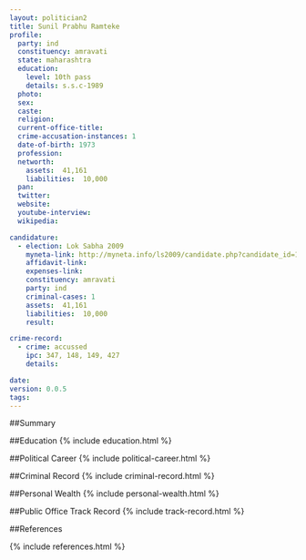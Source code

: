 ```yaml
---
layout: politician2
title: Sunil Prabhu Ramteke
profile: 
  party: ind
  constituency: amravati
  state: maharashtra
  education: 
    level: 10th pass
    details: s.s.c-1989
  photo: 
  sex: 
  caste: 
  religion: 
  current-office-title: 
  crime-accusation-instances: 1
  date-of-birth: 1973
  profession: 
  networth: 
    assets:  41,161
    liabilities:  10,000
  pan: 
  twitter: 
  website: 
  youtube-interview: 
  wikipedia: 

candidature: 
  - election: Lok Sabha 2009
    myneta-link: http://myneta.info/ls2009/candidate.php?candidate_id=175
    affidavit-link: 
    expenses-link: 
    constituency: amravati 
    party: ind
    criminal-cases: 1
    assets:  41,161
    liabilities:  10,000
    result:  

crime-record: 
  - crime: accussed
    ipc: 347, 148, 149, 427
    details:    

date: 
version: 0.0.5
tags: 
---
```

##Summary


##Education
{% include education.html %}


##Political Career
{% include political-career.html %}


##Criminal Record
{% include criminal-record.html %}


##Personal Wealth
{% include personal-wealth.html %}


##Public Office Track Record
{% include track-record.html %}


##References


{% include references.html %}